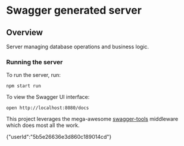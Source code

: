 # Swagger generated server

## Overview
Server managing database operations and business logic.

### Running the server
To run the server, run:

```
npm start run
```

To view the Swagger UI interface:

```
open http://localhost:8080/docs
```

This project leverages the mega-awesome [swagger-tools](https://github.com/apigee-127/swagger-tools) middleware which does most all the work.

{"userId":"5b5e26636e3d860c189014cd"}
